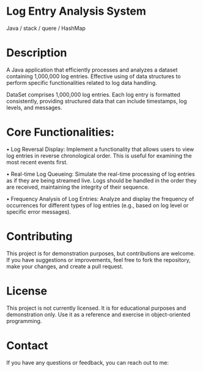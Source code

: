 # Log Entry Analysis System
Java / stack / quere / HashMap 

# Description
A Java application that efficiently processes and analyzes a dataset containing 1,000,000  log entries. Effective using of data structures to perform specific functionalities related to log data handling.

DataSet comprises 1,000,000 log entries. Each log entry is formatted consistently, providing structured data that can include timestamps, log levels, and messages.

# Core Functionalities:

• Log Reversal Display: Implement a functionality that allows users to view log entries in reverse chronological order. This is useful for examining the most recent events first.

• Real-time Log Queueing: Simulate the real-time processing of log entries as if they are being streamed live. Logs should be handled in the order they are received, maintaining the integrity of their sequence.

• Frequency Analysis of Log Entries: Analyze and display the frequency of occurrences for different types of log entries (e.g., based on log level or specific error messages).

# Contributing
This project is for demonstration purposes, but contributions are welcome. If you have suggestions or improvements, feel free to fork the repository, make your changes, and create a pull request.

# License
This project is not currently licensed. It is for educational purposes and demonstration only. Use it as a reference and exercise in object-oriented programming.

# Contact
If you have any questions or feedback, you can reach out to me:
